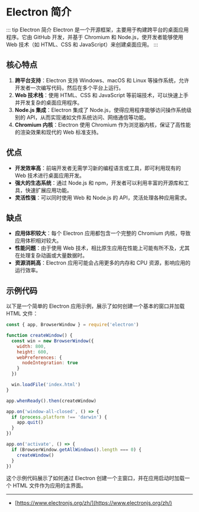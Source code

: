 # Electron 简介

::: tip Electron 简介
Electron 是一个开源框架，主要用于构建跨平台的桌面应用程序。它由 GitHub 开发，并基于 Chromium 和 Node.js，使开发者能够使用 Web 技术（如 HTML、CSS 和 JavaScript）来创建桌面应用。
:::

## 核心特点

1. **跨平台支持**：Electron 支持 Windows、macOS 和 Linux 等操作系统，允许开发者一次编写代码，然后在多个平台上运行。
2. **Web 技术栈**：使用 HTML、CSS 和 JavaScript 等前端技术，可以快速上手并开发复杂的桌面应用程序。
3. **Node.js 集成**：Electron 集成了 Node.js，使得应用程序能够访问操作系统级别的 API，从而实现诸如文件系统访问、网络通信等功能。
4. **Chromium 内核**：Electron 使用 Chromium 作为浏览器内核，保证了高性能的渲染效果和现代的 Web 标准支持。

## 优点

- **开发效率高**：前端开发者无需学习新的编程语言或工具，即可利用现有的 Web 技术进行桌面应用开发。
- **强大的生态系统**：通过 Node.js 和 npm，开发者可以利用丰富的开源库和工具，快速扩展应用功能。
- **灵活性强**：可以同时使用 Web 和 Node.js 的 API，灵活处理各种应用需求。

## 缺点

- **应用体积较大**：每个 Electron 应用都包含一个完整的 Chromium 内核，导致应用体积相对较大。
- **性能问题**：由于使用 Web 技术，相比原生应用在性能上可能有所不及，尤其在处理复杂动画或大量数据时。
- **资源消耗高**：Electron 应用可能会占用更多的内存和 CPU 资源，影响应用的运行效率。

## 示例代码

以下是一个简单的 Electron 应用示例，展示了如何创建一个基本的窗口并加载 HTML 文件：

```javascript
const { app, BrowserWindow } = require('electron')

function createWindow() {
  const win = new BrowserWindow({
    width: 800,
    height: 600,
    webPreferences: {
      nodeIntegration: true
    }
  })

  win.loadFile('index.html')
}

app.whenReady().then(createWindow)

app.on('window-all-closed', () => {
  if (process.platform !== 'darwin') {
    app.quit()
  }
})

app.on('activate', () => {
  if (BrowserWindow.getAllWindows().length === 0) {
    createWindow()
  }
})
```

这个示例代码展示了如何通过 Electron 创建一个主窗口，并在应用启动时加载一个 HTML 文件作为应用的主界面。

---

- [https://www.electronjs.org/zh/](https://www.electronjs.org/zh/)
